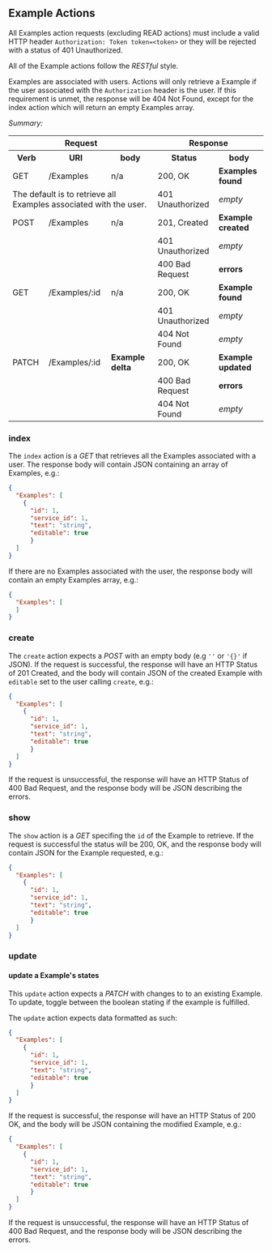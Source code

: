 ## Example Actions

All Examples action requests (excluding READ actions) must include a valid HTTP header `Authorization: Token
 token=<token>` or they will be rejected with a status of 401 Unauthorized.

All of the Example actions follow the *RESTful* style.

Examples are associated with users. Actions will only retrieve a Example if the user associated with the `Authorization` header is the user.
If this requirement is unmet, the response will be 404 Not Found, except for
 the index action which will return an empty Examples array.

*Summary:*

<table>
<tr>
  <th colspan="3">Request</th>
  <th colspan="2">Response</th>
</tr>
<tr>
  <th>Verb</th>
  <th>URI</th>
  <th>body</th>
  <th>Status</th>
  <th>body</th>
</tr>
<tr>
<td>GET</td>
<td>/Examples</td>
<td>n/a</td>
<td>200, OK</td>
<td><strong>Examples found</strong></td>
</tr>
<tr>
  <td colspan="3">
  The default is to retrieve all Examples associated with the user.
  </td>
  <td>401 Unauthorized</td>
  <td><em>empty</em></td>
</tr>
<tr>
<td>POST</td>
<td>/Examples</td>
<td>n/a</td>
<td>201, Created</td>
<td><strong>Example created</strong></td>
</tr>
<tr>
  <td colspan="3">
  </td>
  <td>401 Unauthorized</td>
  <td><em>empty</em></td>
</tr>
<tr>
  <td colspan="3">
  </td>
  <td>400 Bad Request</td>
  <td><strong>errors</strong></td>
</tr>
<tr>
<td>GET</td>
<td>/Examples/:id</td>
<td>n/a</td>
<td>200, OK</td>
<td><strong>Example found</strong</td>
</tr>
<tr>
  <td colspan="3">
  </td>
  <td>401 Unauthorized</td>
  <td><em>empty</em></td>
</tr>
<tr>
  <td colspan="3">
  </td>
  <td>404 Not Found</td>
  <td><em>empty</em></td>
</tr>
<tr>
<td>PATCH</td>
<td>/Examples/:id</td>
<td><strong>Example delta</strong></td>
<td>200, OK</td>
<td><strong>Example updated</strong></td>
</tr>
<tr>
  <td colspan="3"></td>
  <td>400 Bad Request</td>
  <td><strong>errors</strong></td>
</tr>
<tr>
  <td colspan="3"></td>
  <td>404 Not Found</td>
  <td><em>empty</em></td>
</tr>
</table>

### index

The `index` action is a *GET* that retrieves all the Examples associated with a
 user.
The response body will contain JSON containing an array of Examples, e.g.:

```json
{
  "Examples": [
    {
      "id": 1,
      "service_id": 1,
      "text": "string",
      "editable": true
      }
  ]
}
```

If there are no Examples associated with the user, the response body will contain an empty Examples array, e.g.:

```json
{
  "Examples": [
  ]
}
```

### create

The `create` action expects a *POST* with an empty body (e.g `''` or `'{}'` if
 JSON).
If the request is successful, the response will have an HTTP Status of 201
 Created, and the body will contain JSON of the created Example with `editable` set
to the user calling `create`, e.g.:

```json
{
  "Examples": [
    {
      "id": 1,
      "service_id": 1,
      "text": "string",
      "editable": true
      }
  ]
}
```

If the request is unsuccessful, the response will have an HTTP Status of 400 Bad
 Request, and the response body will be JSON describing the errors.

### show

The `show` action is a *GET* specifing the `id` of the Example to retrieve.
If the request is successful the status will be 200, OK, and the response body
 will contain JSON for the Example requested, e.g.:

```json
{
  "Examples": [
    {
      "id": 1,
      "service_id": 1,
      "text": "string",
      "editable": true
      }
  ]
}
```

### update

#### update a Example's states

This `update` action expects a *PATCH* with changes to to an existing Example. To update, toggle between the boolean stating if the example is fulfilled.

The `update` action expects data formatted as such:
```json
{
  "Examples": [
    {
      "id": 1,
      "service_id": 1,
      "text": "string",
      "editable": true
      }
  ]
}
```

If the request is successful, the response will have an HTTP Status of 200 OK,
 and the body will be JSON containing the modified Example, e.g.:

```json
{
  "Examples": [
    {
      "id": 1,
      "service_id": 1,
      "text": "string",
      "editable": true
      }
  ]
}
```

If the request is unsuccessful, the response will have an HTTP Status of 400 Bad
 Request, and the response body will be JSON describing the errors.
